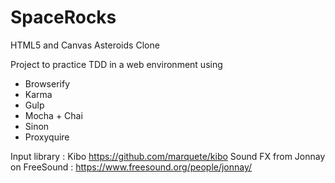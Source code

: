 # SpaceRocks
HTML5 and Canvas Asteroids Clone

Project to practice TDD in a web environment using
* Browserify
* Karma
* Gulp
* Mocha + Chai
* Sinon
* Proxyquire

Input library : Kibo https://github.com/marquete/kibo
Sound FX from Jonnay on FreeSound : https://www.freesound.org/people/jonnay/
